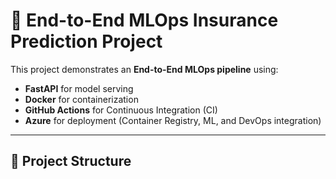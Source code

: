# 🧠 End-to-End MLOps Insurance Prediction Project

This project demonstrates an **End-to-End MLOps pipeline** using:
- **FastAPI** for model serving  
- **Docker** for containerization  
- **GitHub Actions** for Continuous Integration (CI)  
- **Azure** for deployment (Container Registry, ML, and DevOps integration)

---

## 🚀 Project Structure

